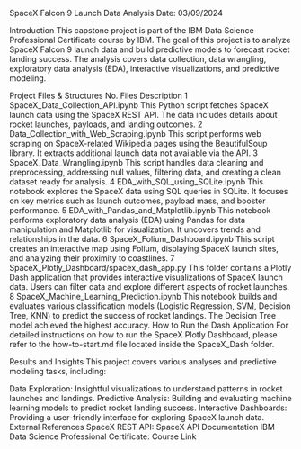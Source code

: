 SpaceX Falcon 9 Launch Data Analysis
Date: 03/09/2024

Introduction
This capstone project is part of the IBM Data Science Professional Certificate course by IBM. The goal of this project is to analyze SpaceX Falcon 9 launch data and build predictive models to forecast rocket landing success. The analysis covers data collection, data wrangling, exploratory data analysis (EDA), interactive visualizations, and predictive modeling.

Project Files & Structures
No.	Files	Description
1	SpaceX_Data_Collection_API.ipynb	This Python script fetches SpaceX launch data using the SpaceX REST API. The data includes details about rocket launches, payloads, and landing outcomes.
2	Data_Collection_with_Web_Scraping.ipynb	This script performs web scraping on SpaceX-related Wikipedia pages using the BeautifulSoup library. It extracts additional launch data not available via the API.
3	SpaceX_Data_Wrangling.ipynb	This script handles data cleaning and preprocessing, addressing null values, filtering data, and creating a clean dataset ready for analysis.
4	EDA_with_SQL_using_SQLite.ipynb	This notebook explores the SpaceX data using SQL queries in SQLite. It focuses on key metrics such as launch outcomes, payload mass, and booster performance.
5	EDA_with_Pandas_and_Matplotlib.ipynb	This notebook performs exploratory data analysis (EDA) using Pandas for data manipulation and Matplotlib for visualization. It uncovers trends and relationships in the data.
6	SpaceX_Folium_Dashboard.ipynb	This script creates an interactive map using Folium, displaying SpaceX launch sites, and analyzing their proximity to coastlines.
7	SpaceX_Plotly_Dashboard/spacex_dash_app.py	This folder contains a Plotly Dash application that provides interactive visualizations of SpaceX launch data. Users can filter data and explore different aspects of rocket launches.
8	SpaceX_Machine_Learning_Prediction.ipynb	This notebook builds and evaluates various classification models (Logistic Regression, SVM, Decision Tree, KNN) to predict the success of rocket landings. The Decision Tree model achieved the highest accuracy.
How to Run the Dash Application
For detailed instructions on how to run the SpaceX Plotly Dashboard, please refer to the how-to-start.md file located inside the SpaceX_Dash folder.

Results and Insights
This project covers various analyses and predictive modeling tasks, including:

Data Exploration: Insightful visualizations to understand patterns in rocket launches and landings.
Predictive Analysis: Building and evaluating machine learning models to predict rocket landing success.
Interactive Dashboards: Providing a user-friendly interface for exploring SpaceX launch data.
External References
SpaceX REST API: SpaceX API Documentation
IBM Data Science Professional Certificate: Course Link
